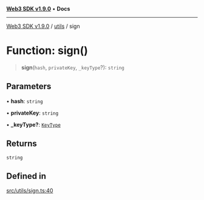 [**Web3 SDK v1.9.0**](../../../README.md) • **Docs**

***

[Web3 SDK v1.9.0](../../../globals.md) / [utils](../README.md) / sign

# Function: sign()

> **sign**(`hash`, `privateKey`, `_keyType`?): `string`

## Parameters

• **hash**: `string`

• **privateKey**: `string`

• **\_keyType?**: [`KeyType`](../../../type-aliases/KeyType.md)

## Returns

`string`

## Defined in

[src/utils/sign.ts:40](https://github.com/Mystic-Nayy/alephium-web3/blob/ee41f5e0e7d7fb0b155fe62f05b2ac03772895ca/packages/web3/src/utils/sign.ts#L40)
